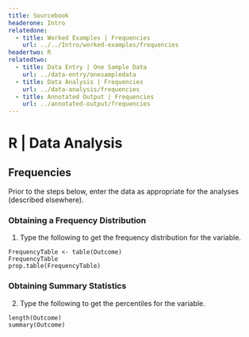 ```yaml
---
title: Sourcebook
headerone: Intro
relatedone:
  - title: Worked Examples | Frequencies
    url: ../../Intro/worked-examples/frequencies
headertwo: R
relatedtwo:
  - title: Data Entry | One Sample Data
    url: ../data-entry/onesampledata
  - title: Data Analysis | Frequencies
    url: ../data-analysis/frequencies
  - title: Annotated Output | Frequencies
    url: ../annotated-output/frequencies
---
```


# R | Data Analysis

## Frequencies

Prior to the steps below, enter the data as appropriate for the analyses (described elsewhere).

###  Obtaining a Frequency Distribution

1. Type the following to get the frequency distribution for the variable.

```{r}
FrequencyTable <- table(Outcome)
FrequencyTable
prop.table(FrequencyTable)
```

### Obtaining Summary Statistics

2. Type the following to get the percentiles for the variable.

```{r}
length(Outcome)
summary(Outcome)
```
